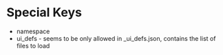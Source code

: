 # Special Keys
- namespace
- ui_defs - seems to be only allowed in _ui_defs.json, contains the list of files to load